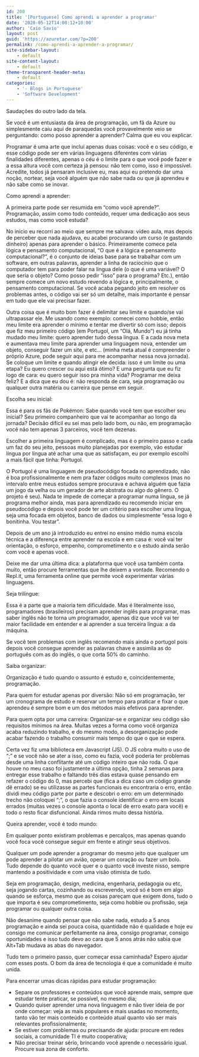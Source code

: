 ```yaml
---
id: 200
title: '[Portuguese] Como aprendi a aprender a programar'
date: '2020-05-12T14:00:12+10:00'
author: 'Caio Savio'
layout: post
guid: 'https://azuretar.com/?p=200'
permalink: /como-aprendi-a-aprender-a-programar/
site-sidebar-layout:
    - default
site-content-layout:
    - default
theme-transparent-header-meta:
    - default
categories:
    - '- Blogs in Portuguese'
    - 'Software Development'
---
```


Saudações do outro lado da tela.

Se você é um entusiasta da área de programação, um fã da Azure ou simplesmente caiu aqui de paraquedas você provavelmente veio se perguntando: como posso aprender a aprender? Calma que eu vou explicar.

Programar é uma arte que inclui apenas duas coisas: você e o seu código, e esse código pode ser em várias linguagens diferentes com várias finalidades diferentes, apenas o céu é o limite para o que você pode fazer e a essa altura você com certeza já pensou: não tem como, isso é impossível. Acredite, todos já pensaram inclusive eu, mas aqui eu pretendo dar uma noção, nortear, seja você alguém que não sabe nada ou que já aprendeu e não sabe como se inovar.   
   
Como aprendi a aprender:

A primeira parte pode ser resumida em “como você aprende?”. Programação, assim como todo conteúdo, requer uma dedicação aos seus estudos, mas como você estuda?

No início eu recorri ao meio que sempre me salvava: vídeo aula, mas depois de perceber que nada ajudava, eu acabei procurando um curso (e gastando dinheiro) apenas para aprender o básico. Primeiramente comece pela lógica e pensamento computacional, “O que é a lógica e pensamento computacional?”, é o conjunto de ideias base para se trabalhar com um software, em outras palavras, aprender a linha de raciocínio que o computador tem para poder falar na língua dele (o que é uma variável? O que seria o objeto? Como posso pedir “isso” para o programa? Etc.), então sempre comece um novo estudo revendo a lógica e, principalmente, o pensamento computacional. Se você acaba pegando jeito em resolver os problemas antes, o código vai ser só um detalhe, mais importante é pensar em tudo que ele vai precisar fazer.

Outra coisa que é muito bom fazer é delimitar seu limite e quando/se vai ultrapassar ele. Me usando como exemplo: comecei como hobbie, então meu limite era aprender o mínimo e tentar me divertir só com isso; depois que fiz meu primeiro código (em Portugol, um “Olá, Mundo”) eu já tinha mudado meu limite: quero aprender tudo dessa língua. E a cada nova meta e aumentava meu limite para aprender uma linguagem nova, entender um objeto, conseguir fazer um site, e etc… (minha meta atual é compreender o próprio Azure, pode seguir aqui para me acompanhar nessa nova jornada). Se coloque um limite e quando atingir ele decida: isso é um limite ou uma etapa? Eu quero crescer ou aqui está ótimo? E uma pergunta que eu fiz logo de cara: eu quero seguir isso pra minha vida? Programar me deixa feliz? E a dica que eu dou é: não responda de cara, seja programação ou qualquer outra matéria ou carreira que pense em seguir.

Escolha seu inicial:

Essa é para os fãs de Pokémon: Sabe quando você tem que escolher seu inicial? Seu primeiro companheiro que vai te acompanhar ao longo da jornada? Decisão difícil eu sei mas pelo lado bom, ou não, em programação você não tem apenas 3 parceiros, você tem dezenas.

Escolher a primeira linguagem é complicado, mas é o primeiro passo e cada um faz do seu jeito, pessoas muito planejadas por exemplo, vão estudar língua por língua até achar uma que as satisfaçam, eu por exemplo escolhi a mais fácil que tinha: Portugol.

O Portugol é uma linguagem de pseudocódigo focada no aprendizado, não é boa profissionalmente e nem pra fazer códigos muito complexos (mas no intervalo entre meus estudos sempre procurava e achava alguém que fazia um jogo da velha ou um gerador de arte abstrata ou algo do gênero. O projeto é seu). Nada te impede de começar a programar numa língua, se já programa melhor ainda, mas para aprendizado eu recomendo iniciar em pseudocódigo e depois você pode ter um critério para escolher uma língua, seja uma focada em objetos, banco de dados ou simplesmente “essa logo é bonitinha. Vou testar”.

Depois de um ano já introduzido eu entrei no ensino médio numa escola técnica e a diferença entre aprender na escola e em casa é: você vai ter orientação, o esforço, empenho, comprometimento e o estudo ainda serão com você e apenas você.

Deixe me dar uma última dica: a plataforma que você usa também conta muito, então procure ferramentas que lhe deixem a vontade. Recomendo o Repl.it, uma ferramenta online que permite você experimentar várias linguagens.

Seja trilíngue:

Essa é a parte que a maioria tem dificuldade. Mas é literalmente isso, programadores (brasileiros) precisam aprender inglês para programar, mas saber inglês não te torna um programador, apenas diz que você vai ter maior facilidade em entender e aí aprender a sua terceira língua: a da máquina.

Se você tem problemas com inglês recomendo mais ainda o portugol pois depois você consegue aprender as palavras chave e assimila as do português com as do inglês, o que corta 50% do caminho.

Saiba organizar:

Organização é tudo quando o assunto é estudo e, coincidentemente, programação.

Para quem for estudar apenas por diversão: Não só em programação, ter um cronograma de estudo e reservar um tempo para praticar e fixar o que aprendeu é sempre bom e um dos métodos mais efetivos para aprender.

Para quem opta por uma carreira: Organizar-se e organizar seu código são requisitos mínimos na área. Muitas vezes a forma como você organiza acaba reduzindo trabalho, e do mesmo modo, a desorganização pode acabar fazendo o trabalho consumir mais tempo do que o que se espera.

Certa vez fiz uma biblioteca em Javascript (JS). O JS cobra muito o uso de “;” e se você não se ater a isso, como eu fazia, você poderia ter problemas desde uma linha conflitante até um código inteiro que não roda. O que houve no meu caso foi justamente a última opção, tinha 2 semanas para entregar esse trabalho e faltando três dias estava quase pensando em refazer o código do 0, mas percebi que (fica a dica caso um código grande dê errado) se eu utilizasse as partes funcionais eu encontraria o erro, então dividi meu código parte por parte e descobri o erro: em um determinado trecho não coloquei “;”, o que fazia o console identificar o erro em locais errados (muitas vezes o console aponta o local de erro exato para você) e todo o resto ficar disfuncional. Ainda rimos muito dessa história.

Queira aprender, você é todo mundo:

Em qualquer ponto existiram problemas e percalços, mas apenas quando você foca você consegue seguir em frente e atingir seus objetivos.

Qualquer um pode aprender a programar do mesmo jeito que qualquer um pode aprender a pilotar um avião, operar um coração ou fazer um bolo. Tudo depende do quanto você quer e o quanto você investe nisso, sempre mantendo a positividade e com uma visão otimista de tudo.

Seja em programação, design, medicina, engenharia, pedagogia ou etc, seja jogando cartas, cozinhando ou escrevendo, você só é bom em algo quando se esforça, mesmo que as coisas pareçam que exigem dons, tudo o que importa é seu comprometimento, seja como hobbie ou profissão, seja programar ou qualquer outra coisa.

Não desanime quando pensar que não sabe nada, estudo a 5 anos programação e ainda sei pouca coisa, quantidade não é qualidade e hoje eu consigo me comunicar perfeitamente na área, consigo programar, consigo oportunidades e isso tudo devo ao cara que 5 anos atrás não sabia que Alt+Tab mudava as abas do navegador.

Tudo tem o primeiro passo, quer começar essa caminhada? Espero ajudar com esses posts. O bom da área de tecnologia é que a comunidade é muito unida.

Para encerrar umas dicas rápidas para estudar programação:

- Separe os professores e conteúdos que você aprende mais, sempre que estudar tente praticar, se possível, no mesmo dia;
- Quando quiser aprender uma nova linguagem e não tiver ideia de por onde começar: veja as mais populares e mais usadas no momento, tanto vão ter mais conteúdo e conteúdo atual quanto vão ser mais relevantes profissionalmente;
- Se estiver com problemas ou precisando de ajuda: procure em redes sociais, a comunidade TI é muito cooperativa;
- Não precisar treinar sério, brincando você aprende o necessário igual. Procure sua zona de conforto.